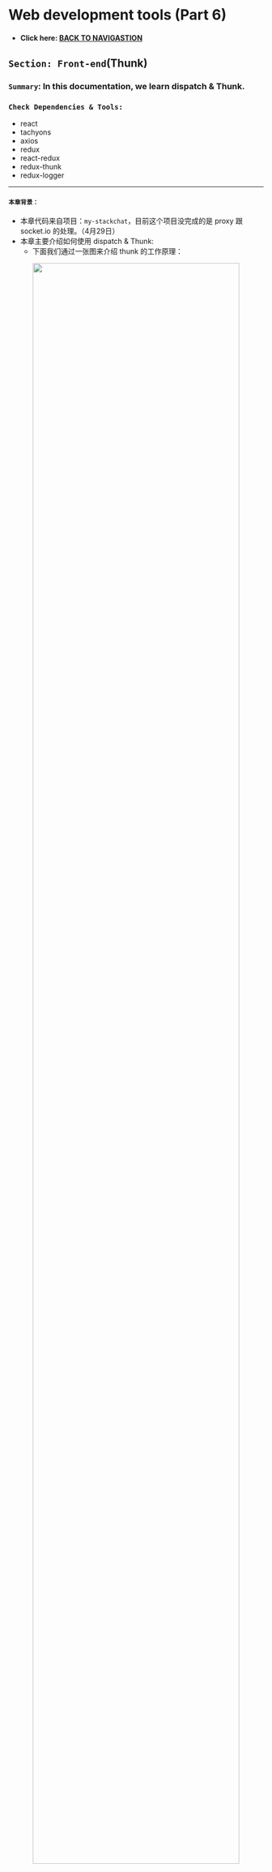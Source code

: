 # Web development tools (Part 6)

- #### Click here: [BACK TO NAVIGASTION](https://github.com/DonghaoWu/WebDev-tools-demo/blob/master/README.md)

## `Section: Front-end`(Thunk)

### `Summary`: In this documentation, we learn dispatch & Thunk.

### `Check Dependencies & Tools:`

- react
- tachyons
- axios
- redux
- react-redux
- redux-thunk
- redux-logger

------------------------------------------------------------

#### `本章背景：`
- 本章代码来自项目：`my-stackchat`，目前这个项目没完成的是 proxy 跟 socket.io 的处理。（4月29日）
- 本章主要介绍如何使用 dispatch & Thunk:
    - 下面我们通过一张图来介绍 thunk 的工作原理：

<p align="center">
<img src="../assets/w23.png" width=90%>
</p>

- 本章最重要的几个观点：
  1. `actionCreator`实际上就是一个生成 `object` 的 `fucntion`，`action`实际上就是一个 `object`，这个认识很重要。

  2. 一个很重要的认识是，`thunkMiddleware` 是一个使用在 `redux` 中的中间件，目的是为了将函数打包，简化 `component` 的代码，起锦上添花的作用。所以 `thunkMiddleware` 完全可以不使用，且只使用在 `redux` 中，`react` 用不到。

  3. Within our thunk function, we can perform all the side effects and AJAX we want. When we're done performing side effects, it is very likely that we will end up dispatching another action (or even another thunk), and the process repeats. __`(Important)`__

  4. 大胆的想象，在一个 thunk 里面引用的 `dispatch` 的参数也是一个 `function` ，这就成为了嵌套的 `thunk` 。

### <span id="6.0">`Brief Contents & codes position`</span>

- #### Click here: [BACK TO NAVIGASTION](https://github.com/DonghaoWu/WebDev-tools-demo/blob/master/README.md)

- [6.1 How to use `dispatch`?](#6.1)
- [6.2 How to make async action without thunk middleware?](#6.2)
- [6.3 How to set up thunk middleware?](#6.3)
- [6.4 My understanding.](#6.4)
- [6.5 More material.](#6.5)

------------------------------------------------------------

### <span id="6.1">`Step1: How to use "dispatch"?`</span>

- #### Click here: [BACK TO CONTENT](#6.0)

- Edition 1:
  1. Set up:

  ```js
  import { createStore } from 'redux';

  const WRITE_MESSAGE = 'WRITE_MESSAGE';

  export const writeMessage = (inputContent) => {
      return {
          type: WRITE_MESSAGE,
          payload: inputContent,
      };
  }

  const initialState = {
      newMessageEntry: '',
  }

  const reducer = (state = initialState, action) => {
    switch (action.type) {
        case WRITE_MESSAGE:
            return { ...state, newMessageEntry: action.payload };
        default:
            return state;
    }
  }

  export default createStore(reducer);
  ```

  2. Execute the action by using `dispatch`

    ```js
    import React, { Component } from 'react';
    import store from '../store';
    import { writeMessage, postMessage } from '../store';
    import axios from 'axios';
    import socket from '../socket'


    export default class NewMessageEntry extends Component {
      constructor() {
        super();
        this.state = store.getState();
      }

      componentDidMount() {
        this.unsubscribe = store.subscribe(() => this.setState(store.getState()));
      }

      componentWillUnmount() {
        this.unsubscribe();
      }

      handleChange = (evt) => {
        store.dispatch(writeMessage(evt.target.value))
      }

      handleSubmit = (evt) => {
        event.preventDefault();
        const content = this.state.newMessageEntry;
        const channelId = this.props.channelId;

        store.dispatch(postMessage(content, channelId, this.state.nameEntry))
      }

      render() {
        return (
          <form id="new-message-form" onSubmit={this.handleSubmit}>
            <div className="input-group input-group-lg">
              <input
                className="form-control"
                type="text"
                name="content"
                placeholder="Say something nice..."
                value={this.state.newMessageEntry}
                onChange={this.handleChange}
              />
              <span className="input-group-btn">
                <button className="btn btn-default" type="submit">Chat!</button>
              </span>
            </div>
          </form>
        );
      }
    }
    ```

#### `Comment:`
1. 核心代码：
  ```jsx
  export const writeMessage = (inputContent) => {
      return {
          type: WRITE_MESSAGE,
          payload: inputContent,
      };
  }

  handleChange = (evt) => {
      store.dispatch(writeMessage(evt.target.value))
  }

  // ...
  onChange={this.handleChange}
  ```
2. 解说：
  - 用户输入，引发 `onChange` 对应的函数 `handleChange`;
  - `onChange` 引发时会产生一个变量，可以命名为 `evt` 或 `event`，这个变量自动注入 `handleChange` 需要的第一个参数中，输入的变量值为 `evt.target.value`。

  - 执行：
    ```jsx
    store.dispatch(writeMessage(evt.target.value));
    ```
    先执行：
    ```jsx
    writeMessage(evt.target.value);
    ```
    实际得到：
    ```jsx
    store.dispatch({
      type: WRITE_MESSAGE,
      payload: evt.target.value,
    });
    ```
  
3. dispatch:
  - 在这里，`dispatch` 的参数其实是一个 `object`，所以最原始的方法是不用定义 action，而是写成：

  ```jsx
  handleChange = (evt) => {
    store.dispatch({
      type: WRITE_MESSAGE,
      payload: evt.target.value,
    });
  }
  ```

  - 由以上可知，`actionCreator`实际上就是一个生成 `object` 的 `fucntion`，`action`实际上就是一个 `object`，这个认识很重要。

  - 当 `dispatch` 把 `object` 派送出去之后，`reducer`就自动接受这个`object`，然后改变对应的 `state`。

  - 在没有 `thunkMiddleware` 的情况下，`dispatch` 的作用只是用来传递一个 `object` 到 `reducer`.

### <span id="6.2">`Step2: How to make async action without thunk middleware？`</span>

- #### Click here: [BACK TO CONTENT](#6.0)

- Edition 2:
  1. Set up:

  ```js
  import { createStore } from 'redux';

  const GOT_MESSAGES_FROM_SERVER = 'GOT_MESSAGES_FROM_SERVER';

  export const gotMessagesFromServer = (messages) => {
      return {
          type: GOT_MESSAGES_FROM_SERVER,
          payload: messages,
      }
  }

  const initialState = {
    messages: []
  }

  const reducer = (state = initialState, action) => {
    switch (action.type) {
        case GOT_MESSAGES_FROM_SERVER:
            return { ...state, messages: [...action.payload] };
        default:
            return state;
    }
  }
  ```

  2. Execute the async action by using `dispatch`.

    ```jsx
    import React, { Component } from 'react';
    import Message from './Message';
    import NewMessageEntry from './NewMessageEntry';
    import axios from 'axios';
    import store from '../store';
    import { gotMessagesFromServer } from '../store';

    export default class MessagesList extends Component {

      constructor() {
        super();
        this.state = store.getState();
      }

      componentDidMount() {
        axios.get('/api/messages')
          .then(res => res.data)
          .then(messages => store.dispatch(gotMessagesFromServer(messages)));

        this.unsubscribe = store.subscribe(() => this.setState(store.getState()));
      }

      componentWillUnmount() {
        this.unsubscribe();
      }

      render() {

        const channelId = Number(this.props.match.params.channelId);
        const messages = this.state.messages;
        const filteredMessages = messages.filter(message => message.channelId === channelId);
        return (
          <div>
            <ul className="media-list">
              {filteredMessages.map(message => <Message message={message} key={message.id} />)}
            </ul>
            <NewMessageEntry channelId={channelId} />
          </div>
        );
      }
    }
    ```

#### `Comment:`
1. 核心代码：
  ```jsx
  componentDidMount() {
    axios.get('/api/messages')
      .then(res => res.data)
      .then(messages => store.dispatch(gotMessagesFromServer(messages)));

    this.unsubscribe = store.subscribe(() => this.setState(store.getState()));
  }
  ```

2. 解说：
  - 这里代码的意思是使用一个 promise，当完成 `axios` 的请求后，调用 `dispatch` 对获取的数据作为 `actionCreator` 的一个参数生成一个 `object`，然后用 `dispatch` 把它派发到 `reducer` 中去。

  - `4月18日更新，这里感觉不是使用一个 promise，而是一个异步函数加一个同步函数，同步函数先完成，异步函数后完成，顺序是先连接 state 后改变 state。例如，如果把代码写成这样：`

  ```jsx
  componentDidMount() {
    console.log('1=>');

    axios.get('/api/messages')
      .then(res => res.data)
      .then(messages => {
        console.log('2=>');
        store.dispatch(gotMessagesFromServer(messages))
      });

    console.log('3=>');

    this.unsubscribe = store.subscribe(() => this.setState(store.getState()));

    console.log('4=>');
  }
  ```

  #### 这样在 console 显示的结果是，`1=>3=>4=>2`。

  - 这里说明就算不用 `middleware` ，也可以完成 `async action`，然后至于为什么引入`thunkMiddleware` 是因为想把 `component` 中的函数部分简化成一个名字，然后把具体的函数代码放到一个文件统一管理。

  - 4月18日更新，以上讲法是不完全成立的，`async function` 带来的 `side effect`是不可控的，所以不用`middleware`完成`async action`的观点不成立，解决方案目前想到的是 `thunkMiddleware` 或者 `promise`。（以下例子证明 `thunkMiddleware` 不成立。）

  - 以下代码验证：

    ```jsx
    componentDidMount() {
        console.log('1');
        store.dispatch(fetchMessages());
        console.log('3');
        this.unsubscribe = store.subscribe(() => this.setState(store.getState()));
        console.log('4');
    }
    ```

 - 结果仍然是 `1=>3=>4=>2`，所以这个方法还是没能实现最开始的`顺序执行，1，2，3，4`的设想，解决这个设想需要学习 `async & promise` 的内容。

### <span id="6.3">`Step3: How to set up thunk middleware?`</span>

- #### Click here: [BACK TO CONTENT](#6.0)

- Import and apply the middleware.
  ```jsx
  import { createStore, applyMiddleware } from 'redux';
  import thunkMiddleware from 'redux-thunk';

  export default createStore(reducer, applyMiddleware(thunkMiddleware));
  ```

- Conver the old code.

  - Previous function:
  ```jsx
  componentDidMount() {
    axios.get('/api/messages')
      .then(res => res.data)
      .then(messages => store.dispatch(gotMessagesFromServer(messages)));

    this.unsubscribe = store.subscribe(() => this.setState(store.getState()));
  }
  ```

  - New function (Thunk):
  ```jsx
  import store from '../store';

  const gotNewMessageFromServer = (message) => {
    return {
        type: GOT_NEW_MESSAGE_FROM_SERVER,
        payload: message
    };
  }

  const fetchMessages = () => {
    return (dispatch) => {
        axios.get('/api/messages')
            .then(res => res.data)
            .then(messages => dispatch(gotMessagesFromServer(messages)));
    }
  }

  componentDidMount() {
    store.dispatch(fetchMessages());

    this.unsubscribe = store.subscribe(() => this.setState(store.getState()));
  }
  ```

#### `Comment:`
```diff
- componentDidMount() {
-    axios.get('/api/messages')
-     .then(res => res.data)
-      .then(messages => store.dispatch(gotMessagesFromServer(messages)));
-    this.unsubscribe = store.subscribe(() => this.setState(store.getState()));
- }

+ componentDidMount() {
+    store.dispatch(fetchMessages());
+    this.unsubscribe = store.subscribe(() => this.setState(store.getState()));
+ }
```
1. 主要变化是原来的 `dispatch` 只能以 `object` 为参数，引进 `thunkMiddleware` 之后 `dispatch` 可以以 `function` 为参数了，执行过程是如果 `dispatch` 的参数是 `function` 时，它会马上执行这个 `function` ，而由于这个函数是一个 `async function`，它会一直等着整个 `promise` 完成之后然后再调用 `dispatch` 一个结果（`object`）到 `reducer`。

2. 一个很重要的认识是，`thunkMiddleware` 是一个使用在 `redux` 中的中间件，目的是为了将函数打包，简化 `component` 的代码，起锦上添花的作用。所以 `thunkMiddleware` __完全可以不使用__，且只使用在 `redux` 中，`react` 用不到。

3. Thunk 的英文资料整理在 `step5`。

### <span id="6.4">`Step4: My understanding.`</span>

- #### Click here: [BACK TO CONTENT](#6.0)

1. 既然 `dispatch` 是用来派发 `actionCreator` 生成的对象，那么如果按照这个逻辑，如果我有一个 `async function` 返回一个对象，是不是可以通过直接 `dispatch` 这个对象从而完成任务，而不用使用 `thunk` 来实现？按照上面的想法，我写了这个：

    ```jsx
    export const fetchMessages = () => {
        axios.get('/api/messages')
            .then(res => res.data)
            .then(messages => {
                return {
                    action: GOT_MESSAGES_FROM_SERVER,
                    payload: messages,
                }
            });
    }
    ```

2. 以上结果是行不通的，具体原因未明。应该是跟 `promise` 是 `async action` 而不能返回 `object` 有关，实际使用中，上面这个 `fetchMessages()` 返回的是 `undefined`。

3. 后续跟进，需要补充 `promise` 和 `async function` 之后，估计可以使用 `promise` 的方法来实现。

4. 4月29日，后续跟进，这个方法是行不通的，因为这个函数里面 axio.get 是一个 async operation，也是一个 promise。原本的想法是想使用 dispatch 这个 promise 的返回 object。这里面有几个原因说明不能实现：

  1. dispatch 使用的是同步动作，它必须马上返回一个现成的 object，显然作为 async 动作的 axio.get 跟普通的 sync 函数不一样，promise 函数的 callback 是放在 event loop 中等所有 sync 函数完成之后才按序执行，所以是无法马上提供值。所以在这个情况下，需要 thunk，把 dispatch 放进 promise 链内，等待对应 callback 执行有结果后再 dispatch。

  2. 另外一个理由是 async operation 里面的值是无法给 sync 提供任何帮助的，sync 执行时用不到里面任何一个值。当然这个理由也是基于理由一得出的，详细了解 event loop 的运作顺序。

5. (4月29日) 为什么 thunk 适用于 async operation？ 一开始的 dispatch 是用来派发 sync 执行模式下得到的或者现成的 object；因为 async operation 的运作使 dispatch 无法马上得到并派发 object ，而需要把 dispatch 放在 async operation 过程中（比如 promise 链）才能实现派发 object。

  1. 所以一个 thunk 应用的典型例子是 dispatch 一个函数（这里称为 A），A 是一个包含 dispatch 为参数的 promise，`当 thunk 运行时，就是运行 A，也就是运行 promise，且在 promise 链中把结果 dispatch 出去。`如本章里面的

    ```js
    const fetchMessages = () => {
      return (dispatch) => {
          axios.get('/api/messages')
              .then(res => res.data)
              .then(messages => dispatch(gotMessagesFromServer(messages)));
      }
    }
    ```

  2. 另外一种写法，使用 async/await，需要注明的是，这也是在使用 promise，不过表现形式不一样。

    ```js
    export const fetchMessages = () => {
        return async (dispatch) => {
            const res = await axios.get('/api/messages');
            const messages = res.data;
            dispatch(gotMessagesFromServer(messages));
        }
    }
    ```

6. 最后再强调一下，thunk 的作用是将程序的函数部分跟 html 部分分割，让整起来看起来更容易维护。`但是没有使用 thunk 是完全没有问题的，一点也不会影响功能实现。`

### <span id="6.5">`Step5: More materials.`</span>

- #### Click here: [BACK TO CONTENT](#6.0)

1. With thunkMiddleware, whenever we use store.dispatch, it will be a three-step process
  1. The store checks to see if the thing we passed to `dispatch` is a regular object or a function. 
    a. If it's a function, the store invokes that function immediately and passes the `dispatch` and `getState` methods to it as arguments. Do not move on to step 2.
    b. If it's a regular object, move on to step 2.
  2. The store invokes our reducer with the action and the previous state, and sets the return value 
    as the new state.
  3. The store invokes all listeners that have been registered with it (via `store.subscribe`).

2. Before, our reducer expected an action to be a plain JavaScript object with some identifying type field. However, thunk middleware will give us a powerful new ability: instead of dispatching an action object, we can dispatch a function! When thunkMiddleware sees that we've dispatched a function instead of a regular object, it will say,

  - Hey! This isn't a regular action! It's a function! I can't give this to the reducer, `so instead I'll invoke it and pass the store's dispatch method to it, so that whenever that side effect completes or the async action resolves, they can use it to dispatch a new action with whatever data they get.` (这句很重要，middlware 里面继续处理 async function，外面依然处理同步函数！)

3. `Thunk`: a function that we can pass to "store.dispatch" if we configure our store with "thunkMiddleware". If we dispatch a thunk, the thunk middleware will invoke the function and pass the store's "dispatch" and "getState" methods to it. Thunks are a desirable place to perform side effects (like AJAX requests) because it de-clutters our components, and because `they make it easy to eventually dispatch other actions when some asynchronous behavior resolves.`(这句很重要！)

4. Within our thunk function, we can perform all the side effects and AJAX we want. When we're done performing side effects, it is very likely that we will end up dispatching another action (or even another thunk), and the process repeats.


- #### Click here: [BACK TO CONTENT](#6.0)
- #### Click here: [BACK TO NAVIGASTION](https://github.com/DonghaoWu/WebDev-tools-demo/blob/master/README.md)